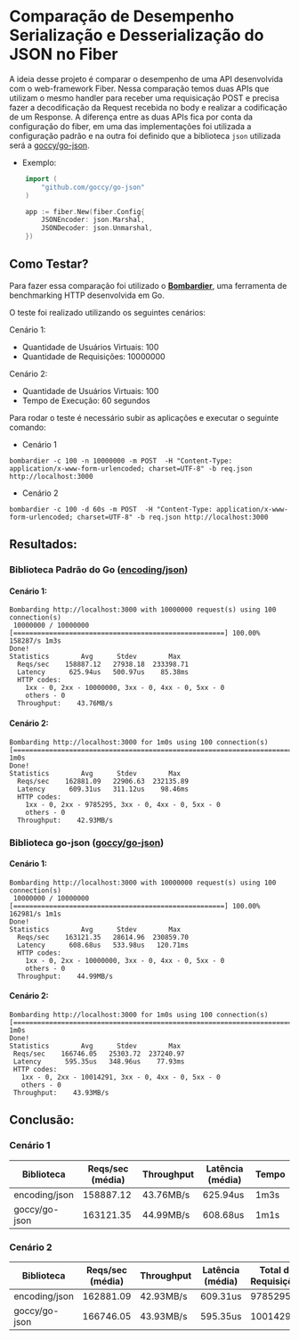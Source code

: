 # Comparação de Desempenho Serialização e Desserialização do JSON no Fiber

A ideia desse projeto é comparar o desempenho de uma API desenvolvida com o web-framework Fiber.
Nessa comparação temos duas APIs que utilizam o mesmo handler para receber uma requisicação POST e precisa fazer a decodificação da Request recebida no body e realizar a 
codificação de um Response.
A diferença entre as duas APIs fica por conta da configuração do fiber, em uma das implementações foi utilizada a configuração padrão e na outra foi definido que a biblioteca `json`
utilizada será a [goccy/go-json](https://github.com/goccy/go-json).
- Exemplo:
```go
    import (
        "github.com/goccy/go-json"
    )

    app := fiber.New(fiber.Config{
		JSONEncoder: json.Marshal,
		JSONDecoder: json.Unmarshal,
	})
```
## Como Testar?
Para fazer essa comparação foi utilizado o **[Bombardier](https://github.com/codesenberg/bombardier)**, uma ferramenta de benchmarking HTTP desenvolvida em Go.

O teste foi realizado utilizando os seguintes cenários:

Cenário 1:
- Quantidade de Usuários Virtuais: 100
- Quantidade de Requisições: 10000000

Cenário 2:
- Quantidade de Usuários Virtuais: 100
- Tempo de Execução: 60 segundos

Para rodar o teste é necessário subir as aplicações e executar o seguinte comando:
- Cenário 1

```bombardier -c 100 -n 10000000 -m POST  -H "Content-Type: application/x-www-form-urlencoded; charset=UTF-8" -b req.json http://localhost:3000```

- Cenário 2

```bombardier -c 100 -d 60s -m POST  -H "Content-Type: application/x-www-form-urlencoded; charset=UTF-8" -b req.json http://localhost:3000```

## Resultados:

### Biblioteca Padrão do Go ([encoding/json](https://pkg.go.dev/encoding/json))
#### Cenário 1:

```
Bombarding http://localhost:3000 with 10000000 request(s) using 100 connection(s)
 10000000 / 10000000 [=====================================================] 100.00% 158287/s 1m3s
Done!
Statistics        Avg      Stdev        Max
  Reqs/sec    158887.12   27938.18  233398.71
  Latency      625.94us   500.97us    85.38ms
  HTTP codes:
    1xx - 0, 2xx - 10000000, 3xx - 0, 4xx - 0, 5xx - 0
    others - 0
  Throughput:    43.76MB/s
```

#### Cenário 2:

```
Bombarding http://localhost:3000 for 1m0s using 100 connection(s)
[==========================================================================] 1m0s
Done!
Statistics        Avg      Stdev        Max
  Reqs/sec    162881.09   22906.63  232135.89
  Latency      609.31us   311.12us    98.46ms
  HTTP codes:
    1xx - 0, 2xx - 9785295, 3xx - 0, 4xx - 0, 5xx - 0
    others - 0
  Throughput:    42.93MB/s
```

### Biblioteca go-json ([goccy/go-json](https://github.com/goccy/go-json))

#### Cenário 1:

```
Bombarding http://localhost:3000 with 10000000 request(s) using 100 connection(s)
 10000000 / 10000000 [=====================================================] 100.00% 162981/s 1m1s
Done!
Statistics        Avg      Stdev        Max
  Reqs/sec    163121.35   28614.96  230859.70
  Latency      608.68us   533.98us   120.71ms
  HTTP codes:
    1xx - 0, 2xx - 10000000, 3xx - 0, 4xx - 0, 5xx - 0
    others - 0
  Throughput:    44.99MB/s
```

#### Cenário 2:
 ```
 Bombarding http://localhost:3000 for 1m0s using 100 connection(s)
[==========================================================================] 1m0s
Done!
Statistics        Avg      Stdev        Max
  Reqs/sec    166746.05   25303.72  237240.97
  Latency      595.35us   348.96us    77.93ms
  HTTP codes:
    1xx - 0, 2xx - 10014291, 3xx - 0, 4xx - 0, 5xx - 0
    others - 0
  Throughput:    43.93MB/s
 ```

## Conclusão:

### Cenário 1

| Biblioteca  | Reqs/sec (média) | Throughput |  Latência (média) |  Tempo |
| ------------- | ------------- | ------------- | ------------- | ------------- |
|  encoding/json  | 158887.12  | 43.76MB/s  | 625.94us  | 1m3s  |
| goccy/go-json  | 163121.35  | 44.99MB/s  | 608.68us  | 1m1s  |


### Cenário 2

| Biblioteca  | Reqs/sec (média) | Throughput |  Latência (média) |  Total de Requisições |
| ------------- | ------------- | ------------- | ------------- | ------------- |
|  encoding/json  | 162881.09  | 42.93MB/s  | 609.31us  | 9785295  |
| goccy/go-json  | 166746.05  | 43.93MB/s  | 595.35us  | 10014291  |

